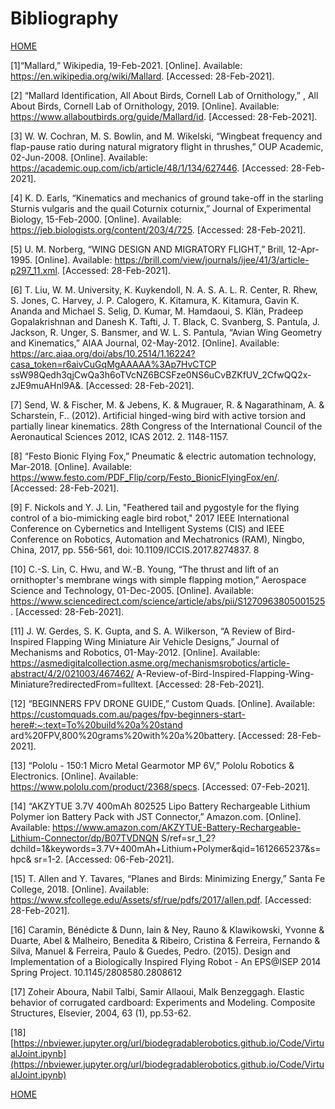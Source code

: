
# Bibliography

[HOME](index.md)

[1]“Mallard,” Wikipedia, 19-Feb-2021. [Online]. Available: https://en.wikipedia.org/wiki/Mallard.
[Accessed: 28-Feb-2021].

[2] “Mallard Identification, All About Birds, Cornell Lab of Ornithology,” , All About Birds, Cornell
Lab of Ornithology, 2019. [Online]. Available: https://www.allaboutbirds.org/guide/Mallard/id.
[Accessed: 28-Feb-2021].

[3] W. W. Cochran, M. S. Bowlin, and M. Wikelski, “Wingbeat frequency and flap-pause ratio
during natural migratory flight in thrushes,” OUP Academic, 02-Jun-2008. [Online]. Available:
https://academic.oup.com/icb/article/48/1/134/627446. [Accessed: 28-Feb-2021].

[4] K. D. Earls, “Kinematics and mechanics of ground take-off in the starling Sturnis vulgaris and
the quail Coturnix coturnix,” Journal of Experimental Biology, 15-Feb-2000. [Online]. Available:
https://jeb.biologists.org/content/203/4/725. [Accessed: 28-Feb-2021].

[5] U. M. Norberg, “WING DESIGN AND MIGRATORY FLIGHT,” Brill, 12-Apr-1995. [Online].
Available: https://brill.com/view/journals/ijee/41/3/article-p297_11.xml. [Accessed: 28-Feb-2021].

[6] T. Liu, W. M. University, K. Kuykendoll, N. A. S. A. L. R. Center, R. Rhew, S. Jones, C.
Harvey, J. P. Calogero, K. Kitamura, K. Kitamura, Gavin K. Ananda and Michael S. Selig, D.
Kumar, M. Hamdaoui, S. Klän, Pradeep Gopalakrishnan and Danesh K. Tafti, J. T. Black, C.
Svanberg, S. Pantula, J. Jackson, R. Unger, S. Bansmer, and W. L. S. Pantula, “Avian Wing
Geometry and Kinematics,” AIAA Journal, 02-May-2012. [Online]. Available:
https://arc.aiaa.org/doi/abs/10.2514/1.16224?casa_token=r6aivCuGqMgAAAAA%3Ap7HvCTCP
ssW98Qedh3qjCwQa3h6oTVcNZ6BCSFze0NS6uCvBZKfUV_2CfwQQ2x-zJE9muAHnl9A&.
[Accessed: 28-Feb-2021].

[7] Send, W. & Fischer, M. & Jebens, K. & Mugrauer, R. & Nagarathinam, A. & Scharstein, F..
(2012). Artificial hinged-wing bird with active torsion and partially linear kinematics. 28th
Congress of the International Council of the Aeronautical Sciences 2012, ICAS 2012. 2.
1148-1157.

[8] “Festo Bionic Flying Fox,” Pneumatic & electric automation technology, Mar-2018. [Online].
Available: https://www.festo.com/PDF_Flip/corp/Festo_BionicFlyingFox/en/. [Accessed:
28-Feb-2021].

[9] F. Nickols and Y. J. Lin, "Feathered tail and pygostyle for the flying control of a bio-mimicking
eagle bird robot," 2017 IEEE International Conference on Cybernetics and Intelligent Systems
(CIS) and IEEE Conference on Robotics, Automation and Mechatronics (RAM), Ningbo, China,
2017, pp. 556-561, doi: 10.1109/ICCIS.2017.8274837.
8

[10] C.-S. Lin, C. Hwu, and W.-B. Young, “The thrust and lift of an ornithopter's membrane wings
with simple flapping motion,” Aerospace Science and Technology, 01-Dec-2005. [Online].
Available: https://www.sciencedirect.com/science/article/abs/pii/S1270963805001525.
[Accessed: 28-Feb-2021].

[11] J. W. Gerdes, S. K. Gupta, and S. A. Wilkerson, “A Review of Bird-Inspired Flapping Wing
Miniature Air Vehicle Designs,” Journal of Mechanisms and Robotics, 01-May-2012. [Online].
Available:
https://asmedigitalcollection.asme.org/mechanismsrobotics/article-abstract/4/2/021003/467462/
A-Review-of-Bird-Inspired-Flapping-Wing-Miniature?redirectedFrom=fulltext. [Accessed:
28-Feb-2021].

[12] “BEGINNERS FPV DRONE GUIDE,” Custom Quads. [Online]. Available:
https://customquads.com.au/pages/fpv-beginners-start-here#:~:text=To%20build%20a%20stand
ard%20FPV,800%20grams%20with%20a%20battery. [Accessed: 28-Feb-2021].

[13] “Pololu - 150:1 Micro Metal Gearmotor MP 6V,” Pololu Robotics & Electronics. [Online].
Available: https://www.pololu.com/product/2368/specs. [Accessed: 07-Feb-2021].

[14] “AKZYTUE 3.7V 400mAh 802525 Lipo Battery Rechargeable Lithium Polymer ion Battery
Pack with JST Connector,” Amazon.com. [Online]. Available:
https://www.amazon.com/AKZYTUE-Battery-Rechargeable-Lithium-Connector/dp/B07TVDNQN
S/ref=sr_1_2?dchild=1&keywords=3.7V+400mAh+Lithium+Polymer&qid=1612665237&s=hpc&
sr=1-2. [Accessed: 06-Feb-2021].

[15] T. Allen and Y. Tavares, “Planes and Birds: Minimizing Energy,” Santa Fe College, 2018.
[Online]. Available: https://www.sfcollege.edu/Assets/sf/rue/pdfs/2017/allen.pdf. [Accessed:
28-Feb-2021].

[16] Caramin, Bénédicte & Dunn, Iain & Ney, Rauno & Klawikowski, Yvonne & Duarte, Abel &
Malheiro, Benedita & Ribeiro, Cristina & Ferreira, Fernando & Silva, Manuel & Ferreira, Paulo &
Guedes, Pedro. (2015). Design and Implementation of a Biologically Inspired Flying Robot - An
EPS@ISEP 2014 Spring Project. 10.1145/2808580.2808612

[17] Zoheir Aboura, Nabil Talbi, Samir Allaoui, Malk Benzeggagh. Elastic behavior of corrugated cardboard: Experiments and Modeling. Composite Structures, Elsevier, 2004, 63 (1), pp.53-62. 

[18] [https://nbviewer.jupyter.org/url/biodegradablerobotics.github.io/Code/VirtualJoint.ipynb](https://nbviewer.jupyter.org/url/biodegradablerobotics.github.io/Code/VirtualJoint.ipynb)

[HOME](index.md)